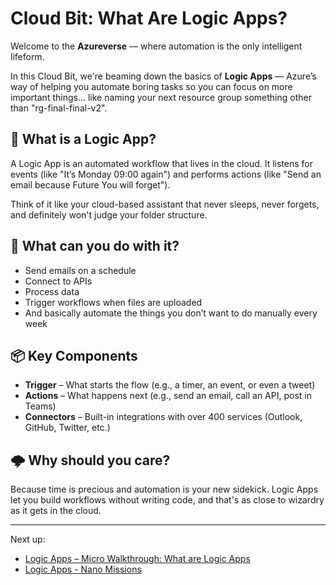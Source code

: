 # Cloud Bit: What Are Logic Apps?

Welcome to the **Azureverse** — where automation is the only intelligent lifeform.

In this Cloud Bit, we're beaming down the basics of **Logic Apps** — Azure’s way of helping you automate boring tasks so
you can focus on more important things... like naming your next resource group something other than "rg-final-final-v2".

## 🤖 What is a Logic App?

A Logic App is an automated workflow that lives in the cloud. It listens for events (like "It’s Monday 09:00 again") and
performs actions (like "Send an email because Future You will forget").

Think of it like your cloud-based assistant that never sleeps, never forgets, and definitely won't judge your folder
structure.

## 🚀 What can you do with it?

- Send emails on a schedule
- Connect to APIs
- Process data
- Trigger workflows when files are uploaded
- And basically automate the things you don’t want to do manually every week

## 📦 Key Components

- **Trigger** – What starts the flow (e.g., a timer, an event, or even a tweet)
- **Actions** – What happens next (e.g., send an email, call an API, post in Teams)
- **Connectors** – Built-in integrations with over 400 services (Outlook, GitHub, Twitter, etc.)

## 🌩️ Why should you care?

Because time is precious and automation is your new sidekick. Logic Apps let you build workflows without writing code,
and that's as close to wizardry as it gets in the cloud.

---

Next up:

- [Logic Apps – Micro Walkthrough: What are Logic Apps](https://youtu.be/o-6esql_HeA)
- [Logic Apps - Nano Missions](02-nano-missions-logic-apps)
